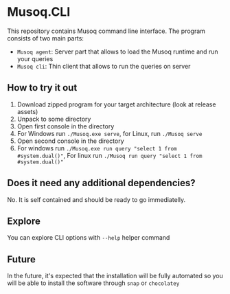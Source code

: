 # Musoq.CLI

This repository contains Musoq command line interface. The program consists of two main parts:

- `Musoq agent`: Server part that allows to load the Musoq runtime and run your queries
- `Musoq cli`: Thin client that allows to run the queries on server

## How to try it out

1. Download zipped program for your target architecture (look at release assets)
2. Unpack to some directory
3. Open first console in the directory
4. For Windows run `./Musoq.exe serve`, for Linux, run `./Musoq serve`
5. Open second console in the directory
6. For windows run `./Musoq.exe run query "select 1 from #system.dual()"`, For linux run `./Musoq run query "select 1 from #system.dual()"`

## Does it need any additional dependencies?

No. It is self contained and should be ready to go immediatelly.

## Explore

You can explore CLI options with `--help` helper command

## Future

In the future, it's expected that the installation will be fully automated so you will be able to install the software through `snap` or `chocolatey`
